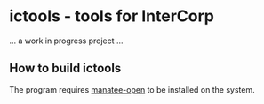 # ictools - tools for InterCorp

... a work in progress project ...

## How to build ictools

The program requires [manatee-open](https://nlp.fi.muni.cz/trac/noske/wiki/Downloads) to
be installed on the system.

